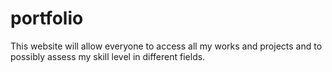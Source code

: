# portfolio
This website will allow everyone to access all my works and projects and to possibly assess my skill level in different fields.
